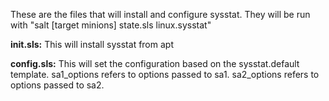 These are the files that will install and configure sysstat. They will be run with "salt [target minions] state.sls linux.sysstat"

**init.sls:** This will install sysstat from apt

**config.sls:** This will set the configuration based on the sysstat.default template. sa1_options refers to options passed to sa1. sa2_options refers to options passed to sa2.